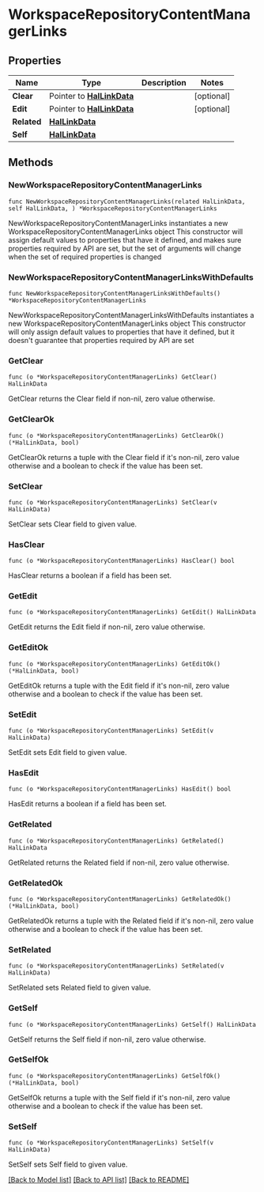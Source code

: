 <!--
Copyright (C) 2020-2024 Arm Limited or its affiliates and Contributors. All rights reserved.
SPDX-License-Identifier: Apache-2.0
-->
# WorkspaceRepositoryContentManagerLinks

## Properties

Name | Type | Description | Notes
------------ | ------------- | ------------- | -------------
**Clear** | Pointer to [**HalLinkData**](HalLinkData.md) |  | [optional] 
**Edit** | Pointer to [**HalLinkData**](HalLinkData.md) |  | [optional] 
**Related** | [**HalLinkData**](HalLinkData.md) |  | 
**Self** | [**HalLinkData**](HalLinkData.md) |  | 

## Methods

### NewWorkspaceRepositoryContentManagerLinks

`func NewWorkspaceRepositoryContentManagerLinks(related HalLinkData, self HalLinkData, ) *WorkspaceRepositoryContentManagerLinks`

NewWorkspaceRepositoryContentManagerLinks instantiates a new WorkspaceRepositoryContentManagerLinks object
This constructor will assign default values to properties that have it defined,
and makes sure properties required by API are set, but the set of arguments
will change when the set of required properties is changed

### NewWorkspaceRepositoryContentManagerLinksWithDefaults

`func NewWorkspaceRepositoryContentManagerLinksWithDefaults() *WorkspaceRepositoryContentManagerLinks`

NewWorkspaceRepositoryContentManagerLinksWithDefaults instantiates a new WorkspaceRepositoryContentManagerLinks object
This constructor will only assign default values to properties that have it defined,
but it doesn't guarantee that properties required by API are set

### GetClear

`func (o *WorkspaceRepositoryContentManagerLinks) GetClear() HalLinkData`

GetClear returns the Clear field if non-nil, zero value otherwise.

### GetClearOk

`func (o *WorkspaceRepositoryContentManagerLinks) GetClearOk() (*HalLinkData, bool)`

GetClearOk returns a tuple with the Clear field if it's non-nil, zero value otherwise
and a boolean to check if the value has been set.

### SetClear

`func (o *WorkspaceRepositoryContentManagerLinks) SetClear(v HalLinkData)`

SetClear sets Clear field to given value.

### HasClear

`func (o *WorkspaceRepositoryContentManagerLinks) HasClear() bool`

HasClear returns a boolean if a field has been set.

### GetEdit

`func (o *WorkspaceRepositoryContentManagerLinks) GetEdit() HalLinkData`

GetEdit returns the Edit field if non-nil, zero value otherwise.

### GetEditOk

`func (o *WorkspaceRepositoryContentManagerLinks) GetEditOk() (*HalLinkData, bool)`

GetEditOk returns a tuple with the Edit field if it's non-nil, zero value otherwise
and a boolean to check if the value has been set.

### SetEdit

`func (o *WorkspaceRepositoryContentManagerLinks) SetEdit(v HalLinkData)`

SetEdit sets Edit field to given value.

### HasEdit

`func (o *WorkspaceRepositoryContentManagerLinks) HasEdit() bool`

HasEdit returns a boolean if a field has been set.

### GetRelated

`func (o *WorkspaceRepositoryContentManagerLinks) GetRelated() HalLinkData`

GetRelated returns the Related field if non-nil, zero value otherwise.

### GetRelatedOk

`func (o *WorkspaceRepositoryContentManagerLinks) GetRelatedOk() (*HalLinkData, bool)`

GetRelatedOk returns a tuple with the Related field if it's non-nil, zero value otherwise
and a boolean to check if the value has been set.

### SetRelated

`func (o *WorkspaceRepositoryContentManagerLinks) SetRelated(v HalLinkData)`

SetRelated sets Related field to given value.


### GetSelf

`func (o *WorkspaceRepositoryContentManagerLinks) GetSelf() HalLinkData`

GetSelf returns the Self field if non-nil, zero value otherwise.

### GetSelfOk

`func (o *WorkspaceRepositoryContentManagerLinks) GetSelfOk() (*HalLinkData, bool)`

GetSelfOk returns a tuple with the Self field if it's non-nil, zero value otherwise
and a boolean to check if the value has been set.

### SetSelf

`func (o *WorkspaceRepositoryContentManagerLinks) SetSelf(v HalLinkData)`

SetSelf sets Self field to given value.



[[Back to Model list]](../README.md#documentation-for-models) [[Back to API list]](../README.md#documentation-for-api-endpoints) [[Back to README]](../README.md)


